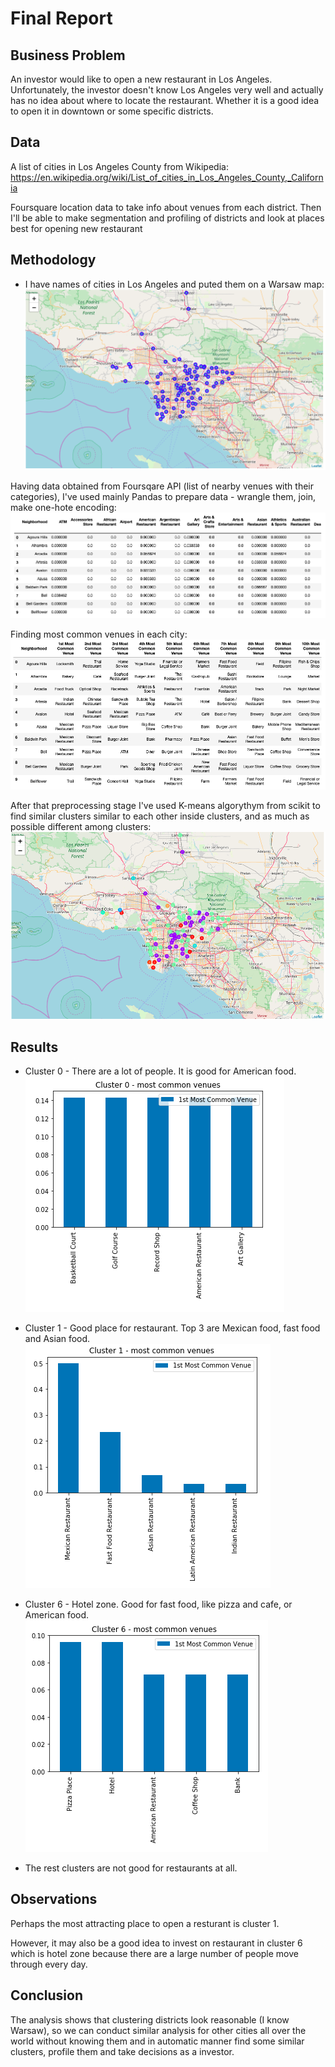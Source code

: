 
# Final Report

## Business Problem

An investor would like to open a new restaurant in Los Angeles. Unfortunately, the investor doesn't know Los Angeles very well and actually has no idea about where to locate the restaurant. Whether it is a good idea to open it in downtown or some specific districts.

## Data

A list of cities in Los Angeles County from Wikipedia: https://en.wikipedia.org/wiki/List_of_cities_in_Los_Angeles_County,_California    

Foursquare location data to take info about venues from each district. Then I'll be able to make segmentation and profiling of districts and look at places best for opening new restaurant

## Methodology

* I have names of cities in Los Angeles and puted them on a Warsaw map:
![](./img/before.png)

Having data obtained from Foursqare API (list of nearby venues with their categories), I've used mainly Pandas to prepare data - wrangle them, join, make one-hote encoding:
![](./img/foursquare.png)

Finding most common venues in each city:
![](./img/venues.png)

After that preprocessing stage I've used K-means algorythym from scikit to find similar clusters similar to each other inside clusters, and as much as possible different among clusters:
![](./img/after.png)

##  Results 

* Cluster 0 - There are a lot of people. It is good for American food.
![](./img/0.png)

* Cluster 1 - Good place for restaurant. Top 3 are Mexican food, fast food and Asian food.
![](./img/1.png)

* Cluster 6 - Hotel zone. Good for fast food, like pizza and cafe, or American food.
![](./img/6.png)

* The rest clusters are not good for restaurants at all.

## Observations

Perhaps the most attracting place to open a resturant is cluster 1.    

However, it may also be a good idea to invest on restaurant in cluster 6 which is hotel zone because there are a large number of people move through every day.

## Conclusion

The analysis shows that clustering districts look reasonable (I know Warsaw), so we can conduct similar analysis for other cities all over the world without knowing them and in automatic manner find some similar clusters, profile them and take decisions as a investor.
